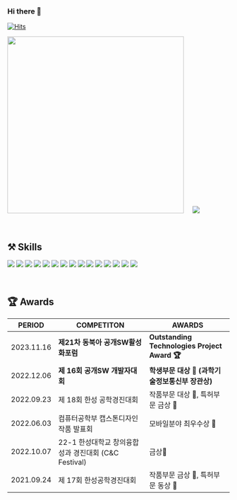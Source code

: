 ### Hi there 👋

<!--
**godltjsdud/godltjsdud** is a ✨ _special_ ✨ repository because its `README.md` (this file) appears on your GitHub profile.

Here are some ideas to get you started:

- 🔭 I’m currently working on ...
- 🌱 I’m currently learning ...
- 👯 I’m looking to collaborate on ...
- 🤔 I’m looking for help with ...
- 💬 Ask me about ...
- 📫 How to reach me: ...
- 😄 Pronouns: ...
- ⚡ Fun fact: ...
-->

<!-- 조회수 -->
[![Hits](https://hits.seeyoufarm.com/api/count/incr/badge.svg?url=https%3A%2F%2Fgithub.com%2Fgodltjsdud&count_bg=%23000000&title_bg=%23FFC0C0&icon=&icon_color=%23E7E7E7&title=hits&edge_flat=false)](https://github.com/godltjsdud)

<!-- 깃헙리드미스탯, 백준 -->
<img src="https://github-readme-stats.vercel.app/api?username=godltjsdud&show_icons=true&theme=ambient_gradient" width="400px">&nbsp;&nbsp;&nbsp;&nbsp;&nbsp;<img src= "http://mazassumnida.wtf/api/v2/generate_badge?boj=godltjsdud">

<br>

## ⚒️ Skills
<img src="https://img.shields.io/badge/java-007396?style=for-the-badge&logo=java&logoColor=white"> <!-- java -->
<img src="https://img.shields.io/badge/python-3776AB?style=for-the-badge&logo=python&logoColor=white"> <!-- python -->
<img src="https://img.shields.io/badge/html5-E34F26?style=for-the-badge&logo=html5&logoColor=white"> <!-- html5 -->
<img src="https://img.shields.io/badge/css-1572B6?style=for-the-badge&logo=css3&logoColor=white"> <!-- css -->
<img src="https://img.shields.io/badge/javascript-F7DF1E?style=for-the-badge&logo=javascript&logoColor=black"> <!-- css -->
<img src="https://img.shields.io/badge/jquery-0769AD?style=for-the-badge&logo=jquery&logoColor=white"> <!-- jquery -->
<img src="https://img.shields.io/badge/mysql-4479A1?style=for-the-badge&logo=mysql&logoColor=white"> <!-- mysql -->
<img src="https://img.shields.io/badge/firebase-FFCA28?style=for-the-badge&logo=firebase&logoColor=white"> <!-- firebase -->
<img src="https://img.shields.io/badge/node.js-339933?style=for-the-badge&logo=Node.js&logoColor=white"> <!-- node.js -->
<img src="https://img.shields.io/badge/django-092E20?style=for-the-badge&logo=django&logoColor=white"> <!-- django -->
<img src="https://img.shields.io/badge/flask-000000?style=for-the-badge&logo=flask&logoColor=white"> <!-- flask -->
<img src="https://img.shields.io/badge/linux-FCC624?style=for-the-badge&logo=linux&logoColor=black">
<img src="https://img.shields.io/badge/apache tomcat-F8DC75?style=for-the-badge&logo=apachetomcat&logoColor=white">
<img src="https://img.shields.io/badge/github-181717?style=for-the-badge&logo=github&logoColor=white">
<img src="https://img.shields.io/badge/git-F05032?style=for-the-badge&logo=git&logoColor=white">

<br>

##  🏆 Awards
| PERIOD | COMPETITON | AWARDS |
| ------- | ------- | -------|
| 2023.11.16 | **제21차 동북아 공개SW활성화포럼** | **Outstanding Technologies Project Award 🏆** |
| 2022.12.06 | **제 16회 공개SW 개발자대회** | **학생부문 대상 🥇 (과학기술정보통신부 장관상)** |
| 2022.09.23 | 제 18회 한성 공학경진대회 | 작품부문 대상 🥇, 특허부문 금상 🥇 |
| 2022.06.03 | 컴퓨터공학부 캡스톤디자인 작품 발표회 | 모바일분야 최우수상 🥇 |
| 2022.10.07 | 22-1 한성대학교 창의융합성과 경진대회 (C&C Festival) | 금상🥈 |
| 2021.09.24 | 제 17회 한성공학경진대회 | 작품부문 금상 🥈, 특허부문 동상 🥉 |




